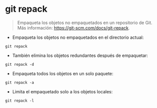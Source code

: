 # git repack

> Empaqueta los objetos no empaquetados en un repositorio de Git.  
> Más información: <https://git-scm.com/docs/git-repack>.

- Empaqueta los objetos no empaquetados en el directorio actual:

`git repack`

- También elimina los objetos redundantes después de empaquetar:

`git repack -d`

- Empaqueta todos los objetos en un solo paquete:

`git repack -a`

- Limita el empaquetado solo a los objetos locales:

`git repack -l`
